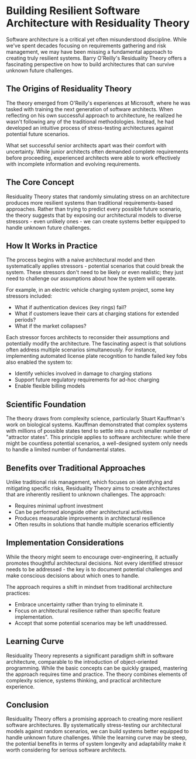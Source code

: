 # Building Resilient Software Architecture with Residuality Theory

Software architecture is a critical yet often misunderstood discipline. While we've spent decades focusing on requirements gathering and risk management, we may have been missing a fundamental approach to creating truly resilient systems. Barry O'Reilly's Residuality Theory offers a fascinating perspective on how to build architectures that can survive unknown future challenges.

## The Origins of Residuality Theory

The theory emerged from O'Reilly's experiences at Microsoft, where he was tasked with training the next generation of software architects. When reflecting on his own successful approach to architecture, he realized he wasn't following any of the traditional methodologies. Instead, he had developed an intuitive process of stress-testing architectures against potential future scenarios.

What set successful senior architects apart was their comfort with uncertainty. While junior architects often demanded complete requirements before proceeding, experienced architects were able to work effectively with incomplete information and evolving requirements.

## The Core Concept

Residuality Theory states that randomly simulating stress on an architecture produces more resilient systems than traditional requirements-based approaches. Rather than trying to predict every possible future scenario, the theory suggests that by exposing our architectural models to diverse stressors - even unlikely ones - we can create systems better equipped to handle unknown future challenges.

## How It Works in Practice

The process begins with a naive architectural model and then systematically applies stressors - potential scenarios that could break the system. These stressors don't need to be likely or even realistic; they just need to challenge our assumptions about how the system will operate.

For example, in an electric vehicle charging system project, some key stressors included:
- What if authentication devices (key rings) fail?
- What if customers leave their cars at charging stations for extended periods?
- What if the market collapses?

Each stressor forces architects to reconsider their assumptions and potentially modify the architecture. The fascinating aspect is that solutions often address multiple scenarios simultaneously. For instance, implementing automated license plate recognition to handle failed key fobs also enabled the system to:
- Identify vehicles involved in damage to charging stations
- Support future regulatory requirements for ad-hoc charging
- Enable flexible billing models

## Scientific Foundation

The theory draws from complexity science, particularly Stuart Kauffman's work on biological systems. Kauffman demonstrated that complex systems with millions of possible states tend to settle into a much smaller number of "attractor states". This principle applies to software architecture: while there might be countless potential scenarios, a well-designed system only needs to handle a limited number of fundamental states.

## Benefits over Traditional Approaches

Unlike traditional risk management, which focuses on identifying and mitigating specific risks, Residuality Theory aims to create architectures that are inherently resilient to unknown challenges. The approach:
- Requires minimal upfront investment
- Can be performed alongside other architectural activities
- Produces measurable improvements in architectural resilience
- Often results in solutions that handle multiple scenarios efficiently

## Implementation Considerations

While the theory might seem to encourage over-engineering, it actually promotes thoughtful architectural decisions. Not every identified stressor needs to be addressed - the key is to document potential challenges and make conscious decisions about which ones to handle.

The approach requires a shift in mindset from traditional architecture practices:
- Embrace uncertainty rather than trying to eliminate it.
- Focus on architectural resilience rather than specific feature implementation.
- Accept that some potential scenarios may be left unaddressed.

## Learning Curve

Residuality Theory represents a significant paradigm shift in software architecture, comparable to the introduction of object-oriented programming. While the basic concepts can be quickly grasped, mastering the approach requires time and practice. The theory combines elements of complexity science, systems thinking, and practical architecture experience.

## Conclusion

Residuality Theory offers a promising approach to creating more resilient software architectures. By systematically stress-testing our architectural models against random scenarios, we can build systems better equipped to handle unknown future challenges. While the learning curve may be steep, the potential benefits in terms of system longevity and adaptability make it worth considering for serious software architects.
